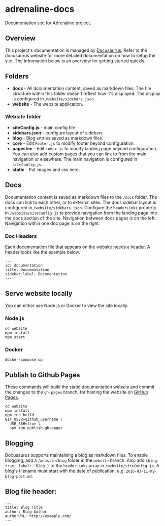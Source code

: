 # adrenaline-docs
Documentation site for Adrenaline project.

## Overview
This project's documentation is managed by [Docusaurus](https://docusaurus.io).
Refer to the docusaurus website for more detailed documentation on how to setup
the site.  The information below is an overview for getting started quickly.

## Folders
- **docs** - All documentation content, saved as markdown files.  The file structure
within this folder doesn't reflect how it's displayed.  The display is configured in
`/website/sidebars.json`.
- **website** - The website application.

### Website folder
- **siteConfig.js** - main config file
- **sidebars.json** - configure layout of sidebars
- **blog** - Blog entries saved as markdown files.
- **core** - Edit `Footer.js` to modify footer beyond configuration.
- **pages/en** - Edit `index.js` to modify landing page beyond configuration.  You can also add
custom pages that you can link to from the main navigation or elsewhere.  The main navigation
is configured in `siteConfig.js`.
- **static** - Put images and css here.

## Docs
Documentation content is saved as markdown files to the `/docs` folder.  The docs can link to each other,
or to external sites.  The docs sidebar layout is configured in `/website/sidebars.json`.  Configure
the `headerLinks` property in `/website/siteConfig.js` to provide navigation from the landing page
into the docs section of the site.  Navigation between docs pages is on the left.  Navigation within
one doc page is on the right.

### Doc Headers
Each documentation file that appears on the website needs a header.  A header
looks like the example below.

```
---
id: documentation
title: Documentation
sidebar_label: Documentation
---
```

## Serve website locally
You can either use Node.js or Docker to view the site locally.

### Node.js
```
cd website
npm install
npm start
```

### Docker
`docker-compose up`

## Publish to Github Pages
These commands will build the static documentation website and commit the changes
to the `gh-pages` branch, for hosting the website on [GitHub Pages](https://pages.github.com/).

```
cd website
npm install
npm run build
GIT_USER=github_username \
  USE_SSH=true \
  npm run publish-gh-pages
```

## Blogging
Docusaurus supports maintaining a blog as markdown files.  To enable blogging, add a `/website/blog` folder
in the `website` branch.  Also add `{blog: true, label: 'Blog'}` to the `headerLinks` array in `/website/siteConfig.js`.
A blog's filename must start with the date of publication, e.g. `2016-03-11-my-blog-post.md`.

## Blog file header:
```
---
title: Blog Title
author: Blog Author
authorURL: http://example.com/
---
```
